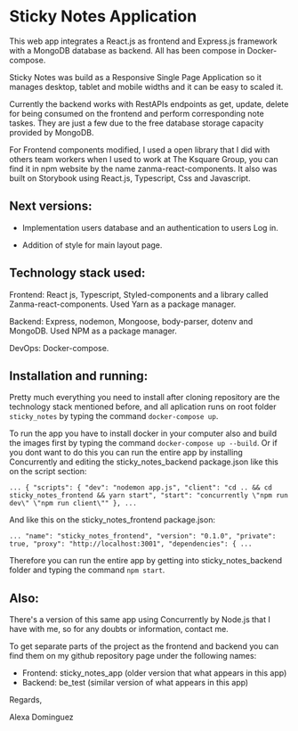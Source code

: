 # Sticky Notes Application

This web app integrates a React.js as frontend and Express.js framework with a MongoDB database as backend. All has been compose in Docker-compose.

Sticky Notes was build as a Responsive Single Page Application so it manages desktop, tablet and mobile widths and it can be easy to scaled it.

Currently the backend works with RestAPIs endpoints as get, update, delete for being consumed on the frontend and perform corresponding note taskes. They are just a few due to the free database storage capacity provided by MongoDB.

For Frontend components modified, I used a open library that I did with others team workers when I used to work at The Ksquare Group, you can find it in npm website by the name zanma-react-components. It also was built on Storybook using React.js, Typescript, Css and Javascript.

## Next versions:

- Implementation users database and an authentication to users Log in.

- Addition of style for main layout page.

## Technology stack used:

Frontend: React js, Typescript, Styled-components and a library called Zanma-react-components. Used Yarn as a package manager.

Backend: Express, nodemon, Mongoose, body-parser, dotenv and MongoDB. Used NPM as a package manager.

DevOps: Docker-compose.

## Installation and running:

Pretty much everything you need to install after cloning repository are the technology stack mentioned before, and all aplication runs on root folder `sticky_notes` by typing the command `docker-compose up`.

To run the app you have to install docker in your computer also and build the images first by typing the command `docker-compose up --build`. Or if you dont want to do this you can run the entire app by installing Concurrently and editing the sticky_notes_backend package.json like this on the script section:

`... { "scripts": { "dev": "nodemon app.js", "client": "cd .. && cd sticky_notes_frontend && yarn start", "start": "concurrently \"npm run dev\" \"npm run client\"" }, ...`

And like this on the sticky_notes_frontend package.json:

`... "name": "sticky_notes_frontend", "version": "0.1.0", "private": true, "proxy": "http://localhost:3001", "dependencies": { ...`

Therefore you can run the entire app by getting into sticky_notes_backend folder and typing the command `npm start`.

## Also:

There's a version of this same app using Concurrently by Node.js that I have with me, so for any doubts or information, contact me.

To get separate parts of the project as the frontend and backend you can find them on my github repository page under the following names:

- Frontend: sticky_notes_app (older version that what appears in this app)
- Backend: be_test (similar version of what appears in this app)

<pr/>
Regards,

Alexa Dominguez
